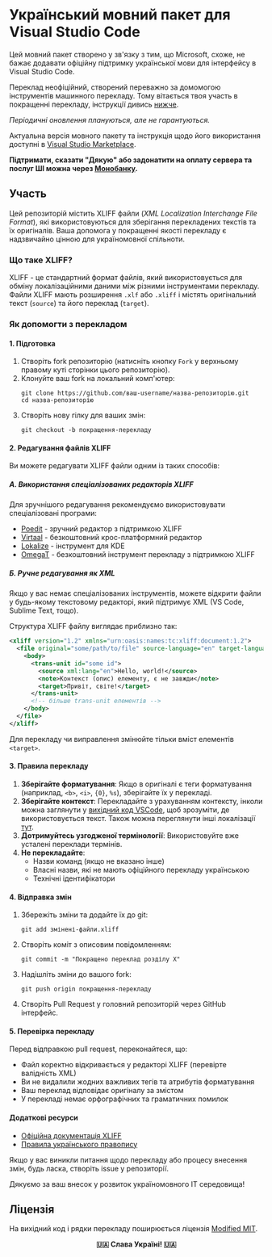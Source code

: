 # Український мовний пакет для Visual Studio Code

Цей мовний пакет створено у зв'язку з тим, що Microsoft, схоже, не бажає додавати офіційну підтримку української мови для інтерфейсу в Visual Studio Code.

Переклад неофіційний, створений переважно за домомогою інструментів машинного перекладу. Тому вітається твоя участь в покращенні перекладу, інструкції дивись [нижче](#участь).

_Періодичні оновлення плануються, але не гарантуються._

Актуальна версія мовного пакету та інструкція щодо його використання доступні в [Visual Studio Marketplace](https://marketplace.visualstudio.com/items?itemName=MrKAKTUZ.vscode-language-pack-uk).

**Підтримати, сказати "Дякую" або задонатити на оплату сервера та послуг ШІ можна через [Монобанку](https://send.monobank.ua/jar/39QFXyjABk).**


## Участь

Цей репозиторій містить XLIFF файли (_XML Localization Interchange File Format_), які використовуються для зберігання перекладених текстів та їх оригіналів. Ваша допомога у покращенні якості перекладу є надзвичайно цінною для україномовної спільноти.

### Що таке XLIFF?

XLIFF - це стандартний формат файлів, який використовується для обміну локалізаційними даними між різними інструментами перекладу. Файли XLIFF мають розширення `.xlf` або `.xliff` і містять оригінальний текст (`source`) та його переклад (`target`).

### Як допомогти з перекладом

#### 1. Підготовка

1. Створіть fork репозиторію (натисніть кнопку `Fork` у верхньому правому куті сторінки цього репозиторію).
2. Клонуйте ваш fork на локальний комп'ютер:
   ```
   git clone https://github.com/ваш-username/назва-репозиторію.git
   cd назва-репозиторію
   ```
3. Створіть нову гілку для ваших змін:
   ```
   git checkout -b покращення-перекладу
   ```

#### 2. Редагування файлів XLIFF

Ви можете редагувати XLIFF файли одним із таких способів:

##### А. Використання спеціалізованих редакторів XLIFF

Для зручнішого редагування рекомендуємо використовувати спеціалізовані програми:
- [Poedit](https://poedit.net/) - зручний редактор з підтримкою XLIFF
- [Virtaal](https://virtaal.translatehouse.org/) - безкоштовний крос-платформний редактор
- [Lokalize](https://apps.kde.org/lokalize/) - інструмент для KDE
- [OmegaT](https://omegat.org/) - безкоштовний інструмент перекладу з підтримкою XLIFF

##### Б. Ручне редагування як XML

Якщо у вас немає спеціалізованих інструментів, можете відкрити файли у будь-якому текстовому редакторі, який підтримує XML (VS Code, Sublime Text, тощо).

Структура XLIFF файлу виглядає приблизно так:

```xml
<xliff version="1.2" xmlns="urn:oasis:names:tc:xliff:document:1.2">
  <file original="some/path/to/file" source-language="en" target-language="uk" datatype="plaintext">
    <body>
      <trans-unit id="some id">
        <source xml:lang="en">Hello, world!</source>
        <note>Контекст (опис) елементу, є не завжди</note>
        <target>Привіт, світе!</target>
      </trans-unit>
      <!-- більше trans-unit елементів -->
    </body>
  </file>
</xliff>
```

Для перекладу чи виправлення змінюйте тільки вміст елементів `<target>`.

#### 3. Правила перекладу

1. **Зберігайте форматування**: Якщо в оригіналі є теги форматування (наприклад, `<b>`, `<i>`, `{0}`, `%s`), зберігайте їх у перекладі.
2. **Зберігайте контекст**: Перекладайте з урахуванням контексту, інколи можна заглянути у [вихідний код VSCode](https://github.com/microsoft/vscode), щоб зрозуміти, де використовується текст. Також можна переглянути інші локалізації [тут](https://github.com/microsoft/vscode-loc).
3. **Дотримуйтесь узгодженої термінології**: Використовуйте вже усталені переклади термінів.
4. **Не перекладайте**:
   - Назви команд (якщо не вказано інше)
   - Власні назви, які не мають офіційного перекладу українською
   - Технічні ідентифікатори

#### 4. Відправка змін

1. Збережіть зміни та додайте їх до git:
   ```
   git add змінені-файли.xliff
   ```
2. Створіть коміт з описовим повідомленням:
   ```
   git commit -m "Покращено переклад розділу X"
   ```
3. Надішліть зміни до вашого fork:
   ```
   git push origin покращення-перекладу
   ```
4. Створіть Pull Request у головний репозиторій через GitHub інтерфейс.

#### 5. Перевірка перекладу

Перед відправкою pull request, переконайтеся, що:
- Файл коректно відкривається у редакторі XLIFF (перевірте валідність XML)
- Ви не видалили жодних важливих тегів та атрибутів форматування
- Ваш переклад відповідає оригіналу за змістом
- У перекладі немає орфографічних та граматичних помилок

#### Додаткові ресурси

- [Офіційна документація XLIFF](https://docs.oasis-open.org/xliff/xliff-core/v2.1/os/xliff-core-v2.1-os.html)
- [Правила українського правопису](https://pravopys.net/)

Якщо у вас виникли питання щодо перекладу або процесу внесення змін, будь ласка, створіть issue у репозиторії.

Дякуємо за ваш внесок у розвиток україномовного IT середовища!


## Ліцензія

На вихідний код і рядки перекладу поширюється ліцензія [Modified MIT](https://github.com/mrkaktuz/vscode-language-pack-uk/blob/main/LICENSE.md).


<p align="center"><strong>🇺🇦 Слава Україні! 🇺🇦</strong></p>